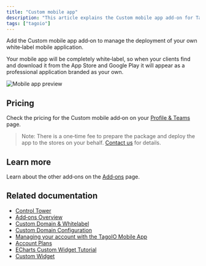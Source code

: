 ```yaml
---
title: "Custom mobile app"
description: "This article explains the Custom mobile app add-on for TagoIO, describing its white-label capabilities, pricing reference, and deployment fee, with links to related add-ons and documentation."
tags: ["tagoio"]
---
```

Add the Custom mobile app add‑on to manage the deployment of your own white‑label mobile application.

Your mobile app will be completely white‑label, so when your clients find and download it from the App Store and Google Play it will appear as a professional application branded as your own.

![Mobile app preview](/docs_imagem/tagoio/mobileapp-GfU.png)

## Pricing
Check the pricing for the Custom mobile add‑on on your [Profile & Teams](../account/profiles) page.

> Note: There is a one‑time fee to prepare the package and deploy the app to the stores on your behalf. [Contact us](https://tago.io/contact) for details.

## Learn more
Learn about the other add‑ons on the [Add‑ons](./add-ons-overview) page.

## Related documentation
- [Control Tower](./control-tower)
- [Add‑ons Overview](./add-ons-overview)
- [Custom Domain & Whitelabel](./custom-domain-whitelabel)
- [Custom Domain Configuration](./custom-domain-configuration)
- [Managing your account with the TagoIO Mobile App](../account/managing-your-account-with-the-tagoio-mobile-app)
- [Account Plans](../billing/account-plans)
- [ECharts Custom Widget Tutorial](../widgets/echarts-custom-widget-tutorial-)
- [Custom Widget](../widgets/custom-widget)